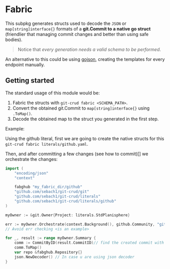 # Fabric

This subpkg generates structs used to decode the `JSON` or `map[string]interface{}` formats of a **git.Commit to a native go struct** (friendlier that managing commit changes and better than using safe bodies).

> Notice that _every generation needs a valid schema to be performed_.

An alternative to this could be using [gojson](https://github.com/ChimeraCoder/gojson), creating the templates for every endpoint manually.

## Getting started

The standard usage of this module would be:

1. Fabric the structs with `git-crud fabric <SCHEMA_PATH>`.
2. Convert the obtained git.Commit to `map[string]interface{}` using `.ToMap()`.
3. Decode the obtained map to the struct you generated in the first step.

Example:

Using the github literal, first we are going to create the native structs for this `git-crud fabric literals/github.yaml`.

Then, and after committing a few changes (see how to commit)[] we orchestrate the changes:

```go
import (
    "encoding/json"
    "context"

    fabghub "my_fabric_dir/github"
    "github.com/sebach1/git-crud/git"
    "github.com/sebach1/git-crud/literals"
    "github.com/sebach1/git-crud/literals/github"
)

myOwner := &git.Owner{Project: literals.StdPlanisphere}

err := myOwner.Orchestrate(context.Background(), github.Community, "github", YOUR_COMMIT, git.AreCompatible())
// Avoid err checking <is an example>

for _, result := range myOwner.Summary {
    comm := CommitByID(result.CommitID)// find the created commit with your DB implementation
    comm.ToMap()
    var repo &fabghub.Repository{}
    json.NewDecoder() // In case u are using json decoder
}

```
